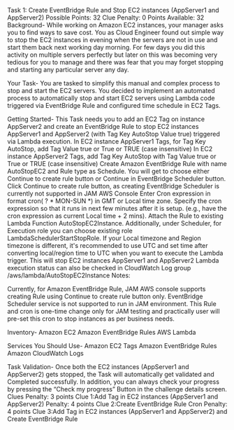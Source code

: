Task 1: Create EventBridge Rule and Stop EC2 instances (AppServer1 and AppServer2)
Possible Points: 32 Clue Penalty: 0 Points Available: 32
Background-
While working on Amazon EC2 instances, your manager asks you to find ways to save cost. You as Cloud Engineer found out simple way to stop the EC2 instances in evening when the servers are not in use and start them back next working day morning. For few days you did this activity on multiple servers perfectly but later on this was becoming very tedious for you to manage and there was fear that you may forget stopping and starting any particular server any day.


Your Task-
You are tasked to simplify this manual and complex process to stop and start the EC2 servers. You decided to implement an automated process to automatically stop and start EC2 servers using Lambda code triggered via EventBridge Rule and configured time schedule in EC2 Tags.


Getting Started-
This Task needs you to add an EC2 Tag on instance AppServer2 and create an EventBridge Rule to stop EC2 instances AppServer1 and AppServer2 (with Tag Key AutoStop Value true) triggered via Lambda execution.
In EC2 instance AppServer1 Tags, for Tag Key AutoStop, add Tag Value true or True or TRUE (case insensitive)
In EC2 instance AppServer2 Tags, add Tag Key AutoStop with Tag Value true or True or TRUE (case insensitive)
Create Amazon EventBridge Rule with name AutoStopEC2 and Rule type as Schedule. You will get to choose either Continue to create rule button or Continue in EventBridge Scheduler button.
Click Continue to create rule button, as creating EventBridge Scheduler is currently not supported in JAM AWS Console
Enter Cron expression in format cron(<MM> <HH> ? * MON-SUN *) in GMT or Local time zone. Specify the cron expression so that it runs in next few minutes after it is setup. (e.g., have the cron expression as current Local time + 2 mins). Attach the Rule to existing Lambda Function AutoStopEC2Instance. Additionally, under Scheduler, for Execution role you can choose existing role LambdaSchedulerStartStopRole.
If your Local timezone and Region timezone is different, it's recommended to use UTC and set time after converting local/region time to UTC when you want to execute the Lambda trigger.
This will stop EC2 instances AppServer1 and AppServer2
Lambda execution status can also be checked in CloudWatch Log group /aws/lambda/AutoStopEC2Instance
Notes:

Currently, for Amazon EventBridge Rule, JAM AWS console supports creating Rule using Continue to create rule button only. EventBridge Scheduler service is not supported to run in JAM environment.
This Rule and cron is one-time change only for JAM testing and practically user will pre-set this cron to stop instances as per business needs.


Inventory-
Amazon EC2
Amazon EventBridge Rules
AWS Lambda


Services You Should Use-
Amazon EC2 Tags
Amazon EventBridge Rules
Amazon CloudWatch Logs


Task Validation-
Once both the EC2 instances (AppServer1 and AppServer2) gets stopped, the Task will automatically get validated and Completed successfully.
In addition, you can always check your progress by pressing the “Check my progress” Button in the challenge details screen.
Clues
Penalty: 3 points
Clue 1:Add Tag in EC2 instances (AppServer1 and AppServer2)
Penalty: 4 points
Clue 2:Create EventBridge Rule Cron
Penalty: 4 points
Clue 3:Add Tag in EC2 instances (AppServer1 and AppServer2) and Create EventBridge Rule

